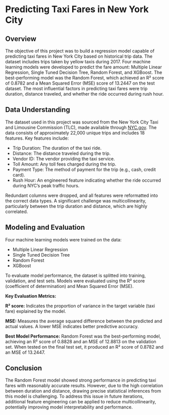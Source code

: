# **Predicting Taxi Fares in New York City**

## **Overview**
The objective of this project was to build a regression model capable of predicting taxi fares in New York City based on historical trip data. The dataset includes trips taken by yellow taxis during 2017. Four machine learning models were developed to predict the fare amount: Multiple Linear Regression, Single Tuned Decision Tree, Random Forest, and XGBoost. The best-performing model was the Random Forest, which achieved an R² score of 0.8782 and a Mean Squared Error (MSE) score of 13.2447 on the test dataset. The most influential factors in predicting taxi fares were trip duration, distance traveled, and whether the ride occurred during rush hour.

## **Data Understanding**
The dataset used in this project was sourced from the New York City Taxi and Limousine Commission (TLC), made available through [NYC.gov](https://www.nyc.gov/site/tlc/about/tlc-trip-record-data.page). The data consists of approximately 22,000 unique trips and includes 18 features. Key features include:

* Trip Duration: The duration of the taxi ride.
* Distance: The distance traveled during the trip.
* Vendor ID: The vendor providing the taxi service.
* Toll Amount: Any toll fees charged during the trip.
* Payment Type: The method of payment for the trip (e.g., cash, credit card).
* Rush Hour: An engineered feature indicating whether the ride occurred during NYC’s peak traffic hours.

Redundant columns were dropped, and all features were reformatted into the correct data types. A significant challenge was multicollinearity, particularly between the trip duration and distance, which are highly correlated.

## **Modeling and Evaluation**
Four machine learning models were trained on the data:

* Multiple Linear Regression
* Single Tuned Decision Tree
* Random Forest
* XGBoost

To evaluate model performance, the dataset is splitted into training, validation, and test sets. Models were evaluated using the R² score (coefficient of determination) and Mean Squared Error (MSE).

**Key Evaluation Metrics:**

**R² score:** Indicates the proportion of variance in the target variable (taxi fare) explained by the model.

**MSE:** Measures the average squared difference between the predicted and actual values. A lower MSE indicates better predictive accuracy.

**Best Model Performance:**
Random Forest was the best-performing model, achieving an R² score of 0.8828 and an MSE of 12.8813 on the validation set. When tested on the final test set, it produced an R² score of 0.8782 and an MSE of 13.2447.

## **Conclusion**
The Random Forest model showed strong performance in predicting taxi fares with reasonably accurate results. However, due to the high correlation between duration and distance, drawing precise statistical inferences from this model is challenging. To address this issue in future iterations, additional feature engineering can be applied to reduce multicollinearity, potentially improving model interpretability and performance.
